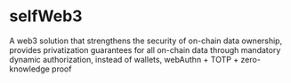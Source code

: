 # selfWeb3
A web3 solution that strengthens the security of on-chain data ownership, provides privatization guarantees for all on-chain data through mandatory dynamic authorization, instead of wallets, webAuthn + TOTP + zero-knowledge proof
